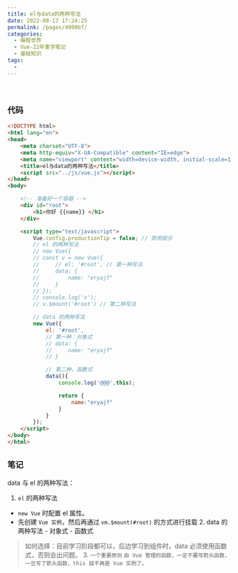 ```yaml
---
title: el与data的两种写法
date: 2022-08-17 17:24:25
permalink: /pages/4999bf/
categories:
  - 编程世界
  - Vue-22年重学笔记
  - 基础知识
tags:
  -
---
```


<br><ArticleTopAd></ArticleTopAd>


## ` 代码 `

```html
<!DOCTYPE html>
<html lang="en">
<head>
    <meta charset="UTF-8">
    <meta http-equiv="X-UA-Compatible" content="IE=edge">
    <meta name="viewport" content="width=device-width, initial-scale=1.0">
    <title>el与data的两种写法</title>
    <script src="../js/vue.js"></script>
</head>
<body>

    <!-- 准备好一个容器 -->
    <div id="root">
        <h1>你好 {{name}} </h1>
    </div>

    <script type="text/javascript">
        Vue.config.productionTip = false; // 禁用提示
        // el 的两种写法
        // new Vue({
        // const v = new Vue({
        //     // el: '#root', // 第一种写法
        //     data: {
        //         name: "eryajf"
        //     }
        // });
        // console.log('v');
        // v.$mount('#root') // 第二种写法

        // data 的两种写法
        new Vue({
            el: '#root',
            // 第一种：对象式
            // data: {
            //     name: "eryajf"
            // }

            // 第二种，函数式
            data(){
                console.log('@@@',this);

                return {
                    name:"eryajf"
                }
            }
        });
    </script>
</body>
</html>
```

## ` 笔记 `

data 与 el 的两种写法：

1.  `el` 的两种写法
   - `new Vue` 时配置 el 属性。
   - 先创建 `Vue 实例`，然后再通过 `vm.$mount(#root)` 的方式进行挂载
        2.  data 的两种写法
            - 对象式
            - 函数式
 > 如何选择：目前学习阶段都可以，后边学习到组件时，data 必须使用函数式，否则会出问题。
        3.  ` 一个重要原则 `
      `由 Vue 管理的函数，一定不要写箭头函数，一旦写了箭头函数，this 就不再是 Vue 实例了。`


<br><ArticleTopAd></ArticleTopAd>
